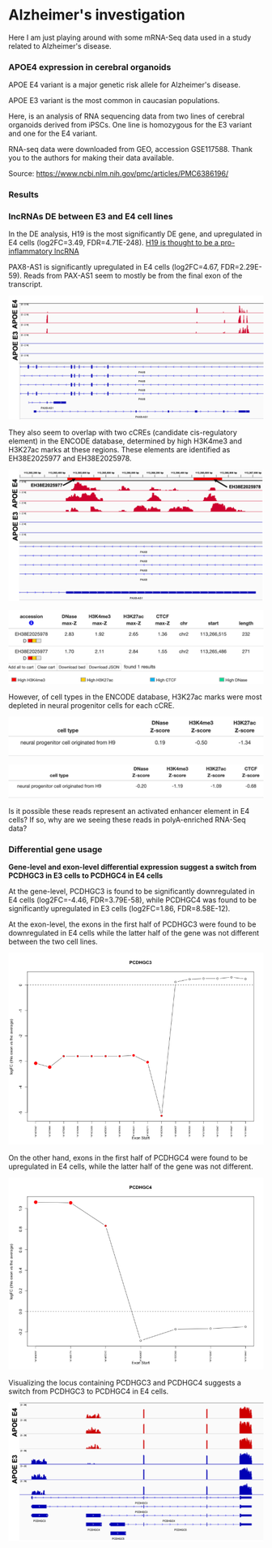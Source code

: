 # Alzheimer's investigation

Here I am just playing around with some mRNA-Seq data used in a study related to Alzheimer's disease.

### APOE4 expression in cerebral organoids

APOE E4 variant is a major genetic risk allele for Alzheimer's disease.

APOE E3 variant is the most common in caucasian populations.

Here, is an analysis of RNA sequencing data from two lines of cerebral organoids derived from iPSCs. One line is homozygous for the E3 variant and one for the E4 variant.

RNA-seq data were downloaded from GEO, accession GSE117588. Thank you to the authors for making their data available.

Source: https://www.ncbi.nlm.nih.gov/pmc/articles/PMC6386196/

### Results

### lncRNAs DE between E3 and E4 cell lines

In the DE analysis, H19 is the most significantly DE gene, and upregulated in E4 cells (log2FC=3.49, FDR=4.71E-248). [H19 is thought to be a pro-inflammatory lncRNA](https://www.frontiersin.org/articles/10.3389/fimmu.2020.579687/full)

PAX8-AS1 is significantly upregulated in E4 cells (log2FC=4.67, FDR=2.29E-59). Reads from PAX-AS1 seem to mostly be from the final exon of the transcript. 

![PAX8-AS1](https://github.com/louislamont/ALZ-APOE/blob/main/plots/lncRNAs/PAX8-AS1-all-2.png) 

They also seem to overlap with two cCREs (candidate cis-regulatory element) in the ENCODE database, determined by high H3K4me3 and H3K27ac marks at these regions. These elements are identified as EH38E2025977 and EH38E2025978. 

![PAX8-AS1 cCREs](https://github.com/louislamont/ALZ-APOE/blob/main/plots/lncRNAs/PAX8-AS1-last-exon-2.png)

![Both cCREs](https://github.com/louislamont/ALZ-APOE/blob/main/plots/lncRNAs/both-ENCODE.png)

However, of cell types in the ENCODE database, H3K27ac marks were most depleted in neural progenitor cells for each cCRE. 

![EH38E2025977 H3K27ac](https://github.com/louislamont/ALZ-APOE/blob/main/plots/lncRNAs/EH38E2025977-H3K27ac.png)

![EH38E2025978 H3K27ac](https://github.com/louislamont/ALZ-APOE/blob/main/plots/lncRNAs/EH38E2025978-H3K27ac.png)

Is it possible these reads represent an activated enhancer element in E4 cells? If so, why are we seeing these reads in polyA-enriched RNA-Seq data?

### Differential gene usage

**Gene-level and exon-level differential expression suggest a switch from PCDHGC3 in E3 cells to PCDHGC4 in E4 cells**

At the gene-level, PCDHGC3 is found to be significantly downregulated in E4 cells (log2FC=-4.46, FDR=3.79E-58), while PCDHGC4 was found to be significantly upregulated in E3 cells (log2FC=1.86, FDR=8.58E-12).

At the exon-level, the exons in the first half of PCDHGC3 were found to be downregulated in E4 cells while the latter half of the gene was not different between the two cell lines. 

![PCDHGC3 exon differential expression](https://github.com/louislamont/ALZ-APOE/blob/main/plots/splicing/PCDHGC3-exonusage.png)

On the other hand, exons in the first half of PCDHGC4 were found to be upregulated in E4 cells, while the latter half of the gene was not different.

![PCDHGC4 exon differential expression](https://github.com/louislamont/ALZ-APOE/blob/main/plots/splicing/PCDHGC4-exonusage.png)

Visualizing the locus containing PCDHGC3 and PCDHGC4 suggests a switch from PCDHGC3 to PCDHGC4 in E4 cells.

![PCDHGC switch](https://github.com/louislamont/ALZ-APOE/blob/main/plots/splicing/PCDHGC3-IGV.png)


